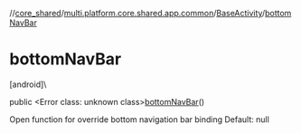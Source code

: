//[core_shared](../../../index.md)/[multi.platform.core.shared.app.common](../index.md)/[BaseActivity](index.md)/[bottomNavBar](bottom-nav-bar.md)

# bottomNavBar

[android]\

public &lt;Error class: unknown class&gt;[bottomNavBar](bottom-nav-bar.md)()

Open function for override bottom navigation bar binding Default: null
